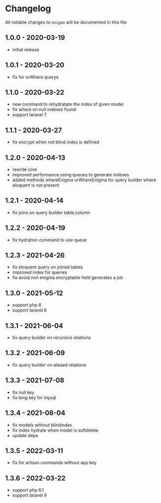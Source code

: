 # Changelog

All notable changes to `enigma` will be documented in this file

## 1.0.0 - 2020-03-19

- initial release

## 1.0.1 - 2020-03-20

- fix for orWhere querys

## 1.1.0 - 2020-03-22

- new command to rehydratate the index of given model
- fix where on null indexes found
- support laravel 7

## 1.1.1 - 2020-03-27

- fix encrypt when not blind index is defined

## 1.2.0 - 2020-04-13

- rewrite core
- improved performance using queues to generate indexes
- added methods whereEnigma orWhereEnigma for query builder where eloquent is not present

## 1.2.1 - 2020-04-14

- fix joins on query builder table.column

## 1.2.2 - 2020-04-19

- fix hydration command to use queue

## 1.2.3 - 2021-04-26

- fix eloquent query on joined tables
- improved index for queries
- fix avoid non enigma encryptable field generates a job

## 1.3.0 - 2021-05-12

- support php 8
- support laravel 8

## 1.3.1 - 2021-06-04

- fix query builder on recursive relations

## 1.3.2 - 2021-06-09

- fix query builder on aliased relations

## 1.3.3 - 2021-07-08

- fix null key
- fix long key for mysql

## 1.3.4 - 2021-08-04

- fix models without blindindex
- fix index hydrate when model is softdelete
- update deps

## 1.3.5 - 2022-03-11
 
- fix for artisan commands without app key

## 1.3.6 - 2022-03-22

- support php 8.1
- support laravel 9
